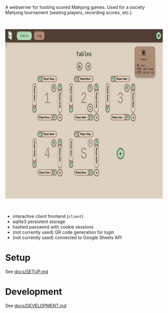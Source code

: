 A webserver for hosting scored Mahjong games. Used for a society Mahjong
tournament (seating players, recording scores, etc.).

<br/>
<p align="center">
<img src="./docs/tables.png" width="760px" height="542px">
</p>
<br/>

- interactive client frontend (`client`)
- sqlite3 persistent storage
- hashed password with cookie sessions
- (not currently used) QR code generation for login
- (not currently used) connected to Google Sheets API

# Setup

See [docs/SETUP.md](./docs/SETUP.md)

# Development

See [docs/DEVELOPMENT.md](./docs/DEVELOPMENT.md)
